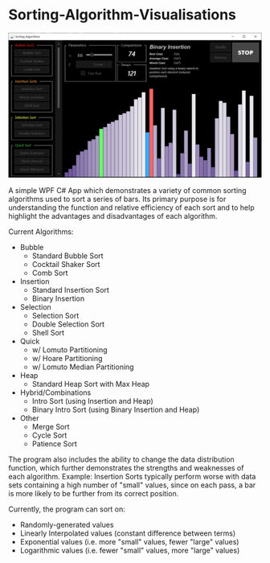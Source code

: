 # Sorting-Algorithm-Visualisations

![Screenshot](Screenshot.jpg)

A simple WPF C# App which demonstrates a variety of common sorting algorithms used to sort a series of bars. 
Its primary purpose is for understanding the function and relative efficiency of each sort and to help highlight the advantages and disadvantages of each algorithm.

Current Algorithms:
  - Bubble
    - Standard Bubble Sort
    - Cocktail Shaker Sort
    - Comb Sort
  - Insertion
    - Standard Insertion Sort
    - Binary Insertion
  - Selection
    - Selection Sort
    - Double Selection Sort
    - Shell Sort
  - Quick
    - w/ Lomuto Partitioning
    - w/ Hoare Partitioning
    - w/ Lomuto Median Partitioning
  - Heap
    - Standard Heap Sort with Max Heap
  - Hybrid/Combinations
    - Intro Sort (using Insertion and Heap)
    - Binary Intro Sort (using Binary Insertion and Heap)
  - Other
    - Merge Sort
    - Cycle Sort
    - Patience Sort
  
The program also includes the ability to change the data distribution function, which further demonstrates the strengths and weaknesses of each algorithm.
Example:
    Insertion Sorts typically perform worse with data sets containing a high number of "small" values, since on each pass, a bar is more likely to be further from its correct position.

Currently, the program can sort on:
  - Randomly-generated values 
  - Linearly Interpolated values (constant difference between terms)
  - Exponential values (i.e. more "small" values, fewer "large" values)
  - Logarithmic values (i.e. fewer "small" values, more "large" values)
